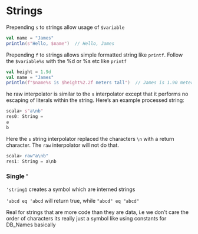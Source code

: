 # Strings

Prepending `s` to strings allow usage of `$variable`

```scala
val name = "James"
println(s"Hello, $name")  // Hello, James
```

Prepending `f` to strings allows simple formatted string like `printf`. Follow the `$variable%s` with the %d or %s etc like `printf` 

```scala
val height = 1.9d
val name = "James"
println(f"$name%s is $height%2.2f meters tall")  // James is 1.90 meters tall
```

he raw interpolator is similar to the `s` interpolator except that it performs no escaping of literals within the string. Here’s an example processed string:

```scala
scala> s"a\nb"
res0: String =
a
b
```

Here the `s` string interpolator replaced the characters `\n` with a return character. The `raw` interpolator will not do that.

```scala
scala> raw"a\nb"
res1: String = a\nb
```

### Single '

`'string1` creates a symbol which are interned strings

`'abcd eq 'abcd` will return true, while `"abcd" eq "abcd"`

Real for strings that are more code than they are data, i.e we don't care the order of characters its really just a symbol like using constants for DB_Names basically